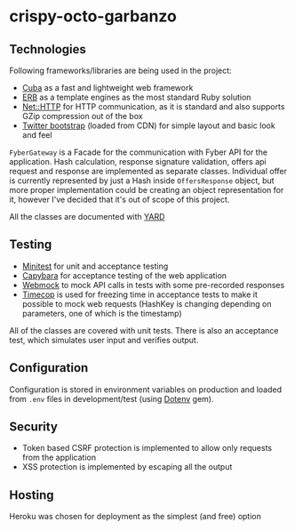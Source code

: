crispy-octo-garbanzo
====================

Technologies
------------

Following frameworks/libraries are being used in the project:

* [Cuba](https://github.com/soveran/cuba) as a fast and lightweight web framework
* [ERB](http://ruby-doc.org/stdlib-2.2.3/libdoc/erb/rdoc/ERB.html) as a template engines as the most standard Ruby solution
* [Net::HTTP](http://docs.ruby-lang.org/en/2.2.0/Net/HTTP.html) for HTTP communication, as it is standard and also supports GZip compression out of the box
* [Twitter bootstrap](http://getbootstrap.com/) (loaded from CDN) for simple layout and basic look and feel

`FyberGateway` is a Facade for the communication with Fyber API for the application.
Hash calculation, response signature validation, offers api request and response are implemented as separate classes.
Individual offer is currently represented by just a Hash inside `OffersResponse` object, but more proper implementation could be creating an object representation for it,
however I've decided that it's out of scope of this project.

All the classes are documented with [YARD](https://github.com/lsegal/yard)

Testing
-------

* [Minitest](https://github.com/seattlerb/minitest) for unit and acceptance testing
* [Capybara](https://github.com/jnicklas/capybara) for acceptance testing of the web application
* [Webmock](https://github.com/bblimke/webmock) to mock API calls in tests with some pre-recorded responses
* [Timecop](https://github.com/travisjeffery/timecop) is used for freezing time in acceptance tests to make it possible to mock web requests (HashKey is changing depending on parameters, one of which is the timestamp)

All of the classes are covered with unit tests.
There is also an acceptance test, which simulates user input and verifies output.

Configuration
-------------

Configuration is stored in environment variables on production and loaded from `.env` files in development/test
(using [Dotenv](https://github.com/bkeepers/dotenv) gem).

Security
--------

* Token based CSRF protection is implemented to allow only requests from the application
* XSS protection is implemented by escaping all the output

Hosting
-------

Heroku was chosen for deployment as the simplest (and free) option
